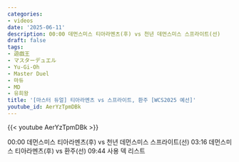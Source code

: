 ```yaml
---
categories:
- videos
date: '2025-06-11'
description: 00:00 데먼스미스 티아라멘츠(후) vs 천년 데먼스미스 스프라이트(선)
draft: false
tags:
- 遊戯王
- マスターデュエル
- Yu-Gi-Oh
- Master Duel
- 마듀
- MD
- 유희왕
title: '[마스터 듀얼] 티아라멘츠 vs 스프라이트, 환주 [WCS2025 예선]'
youtube_id: AerYzTpmDBk
---
```



{{< youtube AerYzTpmDBk >}}

00:00 데먼스미스 티아라멘츠(후) vs 천년 데먼스미스 스프라이트(선)
03:16 데먼스미스 티아라멘츠(후) vs 환주(선)
09:44 사용 덱 리스트